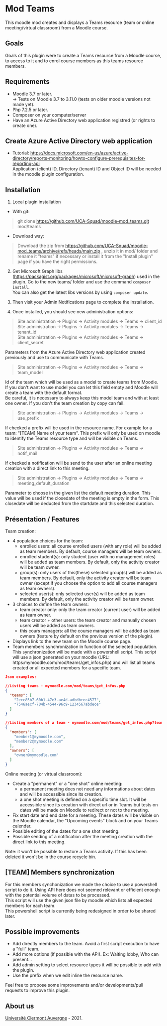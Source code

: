 Mod Teams
==================================
This moodle mod creates and displays a Teams resource (team or online meeting/virtual classroom) from a Moodle course.

Goals
------------
Goals of this plugin were to create a Teams resource from a Moodle course, to access to it and to enrol course members as this teams resource members.

Requirements
------------
- Moodle 3.7 or later.<br/>
-> Tests on Moodle 3.7 to 3.11.0 (tests on older moodle versions not made yet).<br/>
- Php 7.2.5 or later.<br/>
- Composer on your computer/server
- Have an Azure Active Directory web application registred (or rights to create one).

Create Azure Active Directory web application
------------
- Tutorial: <a href="https://docs.microsoft.com/en-us/azure/active-directory/reports-monitoring/howto-configure-prerequisites-for-reporting-api" target="_blank">https://docs.microsoft.com/en-us/azure/active-directory/reports-monitoring/howto-configure-prerequisites-for-reporting-api</a> <br/>
Application (client) ID, Directory (tenant) ID and Object ID will be needed in the moodle plugin configuration.

Installation
------------
1. Local plugin installation

- With git:
> git clone https://github.com/UCA-Squad/moodle-mod_teams.git mod/teams

- Download way:
> Download the zip from <a href="https://github.com/UCA-Squad/moodle-mod_teams/archive/refs/heads/main.zip" target="_blank">https://github.com/UCA-Squad/moodle-mod_teams/archive/refs/heads/main.zip </a>, unzip it in mod/ folder and rename it "teams" if necessary or install it from the "Install plugin" page if you have the right permissions.
 
2. Get Microsoft Graph libs (https://packagist.org/packages/microsoft/microsoft-graph) used in the plugin. Go to the new teams/ folder and use the command ```composer install```.<br/>
You can also get the latest libs versions by using ```composer update```. 
  
3. Then visit your Admin Notifications page to complete the installation.

4. Once installed, you should see new administration options:

> Site administration -> Plugins -> Activity modules -> Teams -> client_id<br/>
> Site administration -> Plugins -> Activity modules -> Teams -> tenant_id<br/>
> Site administration -> Plugins -> Activity modules -> Teams -> client_secret

Parameters from the Azure Active Directory web application created previously and use to communicate with Teams.

> Site administration -> Plugins -> Activity modules -> Teams -> team_model

Id of the team which will be used as a model to create teams from Moodle. If you don't want to use model you can let this field empty and Moodle will create a team with the default format.<br/>
Be careful, it is necessary to always keep this model team and with at least one owner. If you don't the team creation by copy can fail. 

> Site administration -> Plugins -> Activity modules -> Teams -> use_prefix 

If checked a prefix will be used in the resource name. For example for a team: "[TEAM] Name of your team". This prefix will only be used on moodle to identify the Teams resource type and will be visible on Teams.

> Site administration -> Plugins -> Activity modules -> Teams -> notif_mail

If checked a notification will be send to the user after an online meeting creation with a direct link to this meeting.

> Site administration -> Plugins -> Activity modules -> Teams -> meeting_default_duration

Parameter to choose in the given list the default meeting duration. This value will be used if the closedate of the meeting is empty in the form. This closedate will be deducted from the startdate and this selected duration.


Présentation / Features
------------
<p>Team creation:</p>

- 4 population choices for the team:  
  - enrolled users: all course enrolled users (with any role) will be added as team members. By default, course managers will be team owners.
  - enrolled student(s): only student (user with no management roles) will be added as team members. By default, only the activity creator will be team owner.
  - group(s): only users of this(these) selected group(s) will be added as team members. By default, only the activity creator will be team owner (except if you choose the option to add all course managers as team owners).
  - selected user(s): only selected user(s) will be added as team members. By default, only the activity creator will be team owner.
- 3 choices to define the team owners:
  - team creator only: only the team creator (current user) will be added as team owner.
  - team creator + other users: the team creator and manually chosen users will be added as team owners.
  - this cours managers: all the course managers will be added as team owners (feature by default on the previous version of the plugin).
- Displays link to the new team on the Moodle course page.
- Team members synchronization in function of the selected population.<br/>
This synchronization will be made with a powershell script. This script will use a json generated on your moodle (URL: https:mymoodle.com/mod/teams/get_infos.php) and will list all teams created or all expected members for a specific team.
```json
Json examples:

//Listing teams - mymoodle.com/mod/teams/get_infos.php
{
  "teams": [
    "2ecc85b7-60b1-47e3-ae4d-adbdbrec4577",
    "7546aecf-704b-4544-96c9-1234567abdece"
  ]
}

//Listing members of a team - mymoodle.com/mod/teams/get_infos.php?team_id=2ecc85b7-60b1-47e3-ae4d-adbdbrec4577
{
  "members": [
    "member1@mymoodle.com",
    "member2@mymoodle.com"
  ],
  "owners": [
    "owner@mymoodle.com"
  ]
}
```

<p>Online meeting (or virtual classroom):</p>

- Create a "permanent" or a "one shot" online meeting:
  - a permanent meeting does not need any informations about dates and will be accessible since its creation.
  - a one shot meeting is defined on a specific time slot. It will be accessible since its creation with direct url or in Teams but tests on dates will be made on Moodle to redirect or not to the meeting.
- Fix start date and end date for a meeting. These dates will be visible on the Moodle calendar, the "Upcoming events" block and on your Teams calendar.
- Possible editing of the dates for a one shot meeting.
- Possible sending of a notification after the meeting creation with the direct link to this meeting.

<p>Note: it won't be possible to restore a Teams activity. If this has been deleted it won't be in the course recycle bin.</p>

[TEAM] Members synchronization
-----
For this members synchonization we made the choice to use a powershell script to do it. Using API here does not seemed relevant or efficient enough with the potential volume of datas to be processed.<br/>
This script will use the given json file by moodle which lists all expected members for each team.<br/>
This powershell script is currently being redesigned in order to be shared later.

Possible improvements
-----
- Add directly members to the team. Avoid a first script execution to have a "full" team. 
- Add more options (if possible with the API). Ex: Waiting lobby, Who can present...
- Add admin setting to select resource types it will be possible to add with the plugin. 
- Use the prefix when we edit inline the resource name. 
<p>Feel free to propose some improvements and/or developments/pull requests to improve this plugin.</p>  

About us
------
<a href="https://www.uca.fr">Université Clermont Auvergne</a> - 2021.<br/>
